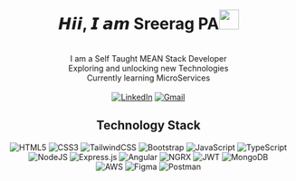 <div align="center">
<h1 align="center">𝙃𝙞𝙞, 𝙄 𝙖𝙢 Sreerag PA<img src="https://media.giphy.com/media/hvRJCLFzcasrR4ia7z/giphy.gif" width="35"></h1>
<br>
<div align="center">
I am a Self Taught MEAN Stack Developer 
</div>
<div align="center">
Exploring and unlocking new Technologies
</div>
<div align="center">
Currently learning MicroServices
</div>
<br>
<a href="https://www.linkedin.com/in/sreeragpa/" target="_blank"><img alt="LinkedIn" src="https://img.shields.io/badge/-LinkedIn-blue?style=for-the-badge&logo=Linkedin&logoColor=white"/></a>
<a href="mailto:catchsreerag@gmail.com" target="_blank"><img alt="Gmail" src="https://img.shields.io/badge/Gmail?style=for-the-badge&logo=Gmail&logoColor=white"/></a>
<!-- <a href="" target="_blank"><img alt="Instagram" src="https://img.shields.io/badge/Instagram-%23E4405F.svg?&style=for-the-badge&logo=Instagram&logoColor=white"/></a>
<a href="" target="_blank"><img alt="Stackoverflow" src="https://img.shields.io/badge/Stackoverflow-FF6C37?style=for-the-badge&logo=stackoverflow&logoColor=white"/></a>
<a href="" target="_blank"><img alt="Telegram" src="https://img.shields.io/badge/Telegram-2CA5E0?style=for-the-badge&logo=telegram&logoColor=white"/></a> -->

## Technology Stack 
![HTML5](https://img.shields.io/badge/html5-%23E34F26.svg?style=for-the-badge&logo=html5&logoColor=white)
![CSS3](https://img.shields.io/badge/css3-%231572B6.svg?style=for-the-badge&logo=css3&logoColor=white) 
![TailwindCSS](https://img.shields.io/badge/tailwind%20css-%2338B2AC.svg?style=for-the-badge&logo=tailwind-css&logoColor=white)
![Bootstrap](https://img.shields.io/badge/bootstrap-%23563D7C.svg?style=for-the-badge&logo=bootstrap&logoColor=white) 
![JavaScript](https://img.shields.io/badge/javascript-%23323330.svg?style=for-the-badge&logo=javascript&logoColor=%23F7DF1E) 
![TypeScript](https://img.shields.io/badge/typescript-%23007ACC.svg?style=for-the-badge&logo=typescript&logoColor=white)
![NodeJS](https://img.shields.io/badge/nodejs-6DA55F?style=for-the-badge&logo=node.js&logoColor=white)
![Express.js](https://img.shields.io/badge/Expressjs-000000?style=for-the-badge&logo=express&logoColor=white)
![Angular](https://img.shields.io/badge/Angular-e622b4?style=for-the-badge&logo=angular&logoColor=white)
![NGRX](https://img.shields.io/badge/NGRX-%23593d88.svg?style=for-the-badge&logo=ngrx&logoColor=white)
![JWT](https://img.shields.io/badge/JWT-black?style=for-the-badge&logo=JSONwebtokens)
![MongoDB](https://img.shields.io/badge/MongoDB-%234ea94b.svg?style=for-the-badge&logo=mongodb&logoColor=white)  
![AWS](https://img.shields.io/badge/AWS-%23FF9900.svg?style=for-the-badge&logo=amazon-aws&logoColor=white)
![Figma](https://img.shields.io/badge/figma-%23F24E1E.svg?style=for-the-badge&logo=figma&logoColor=white) 
![Postman](https://img.shields.io/badge/Postman-FF6C37?style=for-the-badge&logo=postman&logoColor=white)
<!--
## Let's Connect and Innovate Together!
![MAIL](https://img.shields.io/badge/Postman-FF6C37?style=for-the-badge&logo=postman&logoColor=white)
--->
</div>



<!---
SRG4byte/SRG4byte is a ✨ special ✨ repository because its `README.md` (this file) appears on your GitHub profile.
You can click the Preview link to take a look at your changes.
--->
